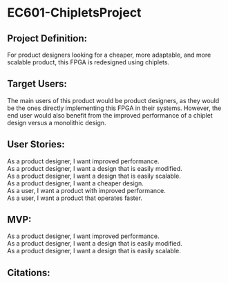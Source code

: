 # EC601-ChipletsProject

## Project Definition: 
For product designers looking for a cheaper, more adaptable, and more scalable product, this FPGA is redesigned using chiplets.


## Target Users: 
The main users of this product would be product designers, as they would be the ones directly implementing this FPGA in their systems. However, the end user would also benefit from the improved performance of a chiplet design versus a monolithic design.


## User Stories: 
As a product designer, I want improved performance. <br>
As a product designer, I want a design that is easily modified.<br>
As a product designer, I want a design that is easily scalable.<br>
As a product designer, I want a cheaper design.<br>
As a user, I want a product with improved performance.<br>
As a user, I want a product that operates faster.<br>


## MVP:
As a product designer, I want improved performance.<br>
As a product designer, I want a design that is easily modified.<br>
As a product designer, I want a design that is easily scalable.<br>


## Citations:
